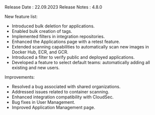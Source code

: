 Release Date : 22.09.2023
Release Notes : 4.8.0

New feature list:
- Introduced bulk deletion for applications.
- Enabled bulk creation of tags.
- Implemented filters in integration repositories.
- Enhanced the Applications page with a retest feature.
- Extended scanning capabilities to automatically scan new images in Docker Hub, ECR, and GCR.
- Introduced a filter to verify public and deployed applications.
- Developed a feature to select default teams: automatically adding all existing and new users.


Improvements:
- Resolved a bug associated with shared organizations.
- Addressed issues related to container scanning.
- Enhanced integration compatibility with CloudSec.
- Bug fixes in User Management.
- Improved Application Management page.